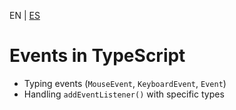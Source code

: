 <!-- MULTILANGUAJE MENU START -->
EN | [ES](https://lckpig.gitbook.io/es-practical-dev-handbook/typescript/dom-manipulation/handling-events)
<!-- MULTILANGUAJE MENU END -->

# Events in TypeScript

- Typing events (`MouseEvent`, `KeyboardEvent`, `Event`)
- Handling `addEventListener()` with specific types 